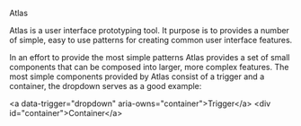 Atlas

Atlas is a user interface prototyping tool. It purpose is to provides a number of simple, easy to use patterns for creating common user interface features.

In an effort to provide the most simple patterns Atlas provides a set of small components that can be composed into larger, more complex features. The most simple components provided by Atlas consist of a trigger and a container, the dropdown serves as a good example:

&lt;a data-trigger="dropdown" aria-owns="container"&gt;Trigger&lt;/a&gt;
&lt;div id="container"&gt;Container&lt;/a&gt;